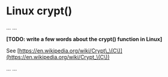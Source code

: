 # Linux crypt\(\)

... ...

**\[TODO: write a few words about the crypt\(\) function in Linux\]**

See [https://en.wikipedia.org/wiki/Crypt\_\(C\)](https://en.wikipedia.org/wiki/Crypt_\(C\))

... ...

